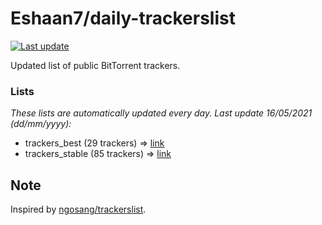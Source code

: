
# Eshaan7/daily-trackerslist 

[![Last update](https://img.shields.io/badge/Last%20update-16/05/2021-blue.svg)](#)

Updated list of public BitTorrent trackers.

### Lists
*These lists are automatically updated every day. Last update 16/05/2021 (_dd/mm/yyyy_):*

* trackers_best (29 trackers) => [link](https://raw.githubusercontent.com/eshaan7/daily-trackerslist/master/trackers_best.txt)
* trackers_stable (85 trackers) => [link](https://raw.githubusercontent.com/eshaan7/daily-trackerslist/master/trackers_stable.txt)

## Note

Inspired by [ngosang/trackerslist](https://github.com/ngosang/trackerslist).
